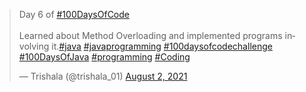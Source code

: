 <blockquote class="twitter-tweet"><p lang="en" dir="ltr">Day 6 of <a href="https://twitter.com/hashtag/100DaysOfCode?src=hash&amp;ref_src=twsrc%5Etfw">#100DaysOfCode</a> <br><br>Learned about Method Overloading and implemented programs involving it.<a href="https://twitter.com/hashtag/java?src=hash&amp;ref_src=twsrc%5Etfw">#java</a> <a href="https://twitter.com/hashtag/javaprogramming?src=hash&amp;ref_src=twsrc%5Etfw">#javaprogramming</a> <a href="https://twitter.com/hashtag/100daysofcodechallenge?src=hash&amp;ref_src=twsrc%5Etfw">#100daysofcodechallenge</a> <a href="https://twitter.com/hashtag/100DaysOfJava?src=hash&amp;ref_src=twsrc%5Etfw">#100DaysOfJava</a> <a href="https://twitter.com/hashtag/programming?src=hash&amp;ref_src=twsrc%5Etfw">#programming</a> <a href="https://twitter.com/hashtag/Coding?src=hash&amp;ref_src=twsrc%5Etfw">#Coding</a></p>&mdash; Trishala (@trishala_01) <a href="https://twitter.com/trishala_01/status/1422312185401810944?ref_src=twsrc%5Etfw">August 2, 2021</a></blockquote>
